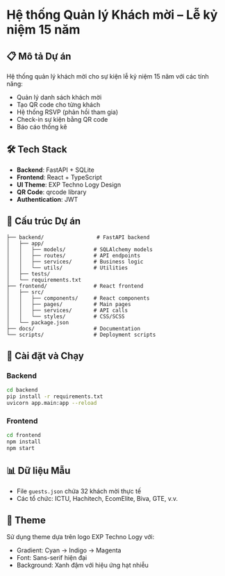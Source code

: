 # Hệ thống Quản lý Khách mời – Lễ kỷ niệm 15 năm

## 📋 Mô tả Dự án
Hệ thống quản lý khách mời cho sự kiện lễ kỷ niệm 15 năm với các tính năng:
- Quản lý danh sách khách mời
- Tạo QR code cho từng khách
- Hệ thống RSVP (phản hồi tham gia)
- Check-in sự kiện bằng QR code
- Báo cáo thống kê

## 🛠️ Tech Stack
- **Backend**: FastAPI + SQLite
- **Frontend**: React + TypeScript
- **UI Theme**: EXP Techno Logy Design
- **QR Code**: qrcode library
- **Authentication**: JWT

## 📁 Cấu trúc Dự án
```
├── backend/                 # FastAPI backend
│   ├── app/
│   │   ├── models/         # SQLAlchemy models
│   │   ├── routes/         # API endpoints
│   │   ├── services/       # Business logic
│   │   └── utils/          # Utilities
│   ├── tests/
│   └── requirements.txt
├── frontend/               # React frontend
│   ├── src/
│   │   ├── components/     # React components
│   │   ├── pages/          # Main pages
│   │   ├── services/       # API calls
│   │   └── styles/         # CSS/SCSS
│   └── package.json
├── docs/                   # Documentation
└── scripts/                # Deployment scripts
```

## 🚀 Cài đặt và Chạy

### Backend
```bash
cd backend
pip install -r requirements.txt
uvicorn app.main:app --reload
```

### Frontend
```bash
cd frontend
npm install
npm start
```

## 📊 Dữ liệu Mẫu
- File `guests.json` chứa 32 khách mời thực tế
- Các tổ chức: ICTU, Hachitech, EcomElite, Biva, GTE, v.v.

## 🎨 Theme
Sử dụng theme dựa trên logo EXP Techno Logy với:
- Gradient: Cyan → Indigo → Magenta
- Font: Sans-serif hiện đại
- Background: Xanh đậm với hiệu ứng hạt nhiễu

